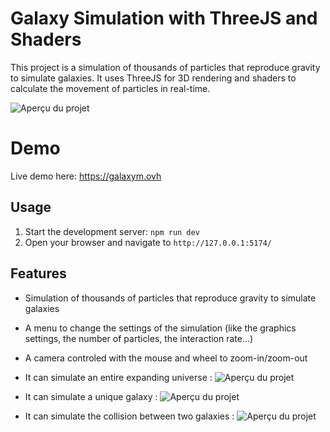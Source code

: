 # Galaxy Simulation with ThreeJS and Shaders

This project is a simulation of thousands of particles that reproduce gravity to simulate galaxies. It uses ThreeJS for 3D rendering and shaders to calculate the movement of particles in real-time.

![Aperçu du projet](https://i.imgur.com/4NpWBF9.jpeg)

# Demo
Live demo here: https://galaxym.ovh

## Usage

1.  Start the development server: `npm run dev`
2.  Open your browser and navigate to `http://127.0.0.1:5174/`


## Features

-   Simulation of thousands of particles that reproduce gravity to simulate galaxies
    

-   A menu to change the settings of the simulation (like the graphics settings, the number of particles, the interaction rate...)
    

-   A camera controled with the mouse and wheel to zoom-in/zoom-out
    
-   It can simulate an entire expanding universe :
    ![Aperçu du projet](https://i.imgur.com/W1AqYoJ.png)

-   It can simulate a unique galaxy :
    ![Aperçu du projet](https://i.imgur.com/cUygkAD.png)
    

-   It can simulate the collision between two galaxies :
    ![Aperçu du projet](https://i.imgur.com/9EOj1SP.png)
